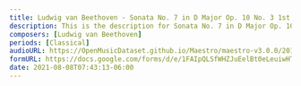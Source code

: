 ```yaml
---
title: Ludwig van Beethoven - Sonata No. 7 in D Major Op. 10 No. 3 1st mov. (1)
description: This is the description for Sonata No. 7 in D Major Op. 10 No. 3 1st mov. by Ludwig van Beethoven
composers: [Ludwig van Beethoven]
periods: [Classical]
audioURL: https://OpenMusicDataset.github.io/Maestro/maestro-v3.0.0/2013/ORIG-MIDI_02_7_6_13_Group__MID--AUDIO_06_R1_2013_wav--1.midi
formURL: https://docs.google.com/forms/d/e/1FAIpQLSfWHZJuEelBt0eLeuiwHTh54XkQjzE1dMtLvA73XayMMAhQXA/viewform
date: 2021-08-08T07:43:13-06:00
---
```

